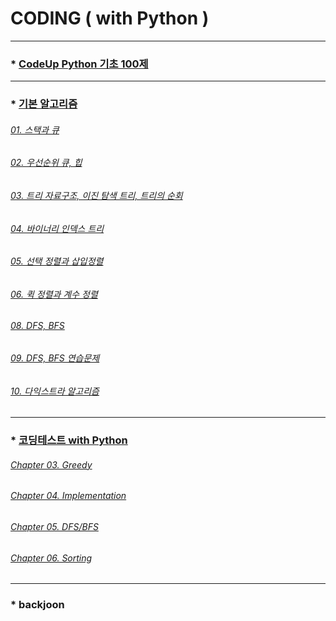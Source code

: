 # CODING ( with Python )
---
### * [CodeUp Python 기초 100제](https://github.com/ejcho3792/Algorithm/tree/master/CodeUp)   
---   
### * [기본 알고리즘](https://github.com/ejcho3792/Algorithm/tree/master/algorithm_basic)
###### [01. 스택과 큐](https://github.com/ejcho3792/Algorithm/blob/master/algorithm_basic/AB01_stack_queue.ipynb)   
###### [02. 우선순위 큐, 힙](https://github.com/ejcho3792/Algorithm/blob/master/algorithm_basic/AB02_stack_que.ipynb)   
###### [03. 트리 자료구조, 이진 탐색 트리, 트리의 순회](https://github.com/ejcho3792/Algorithm/blob/master/algorithm_basic/AB03_tree.ipynb)   
###### [04. 바이너리 인덱스 트리](https://github.com/ejcho3792/Algorithm/blob/master/algorithm_basic/AB04_binary_indexed_tree.ipynb)   
###### [05. 선택 정렬과 삽입정렬](https://github.com/ejcho3792/Algorithm/blob/master/algorithm_basic/AB05_sorting.ipynb)   
###### [06. 퀵 정렬과 계수 정렬](https://github.com/ejcho3792/Algorithm/blob/master/algorithm_basic/AB06_sorting2.ipynb)   
###### [08. DFS, BFS](https://github.com/ejcho3792/Algorithm/blob/master/algorithm_basic/AB08_dfs_bfs.ipynb)   
###### [09. DFS, BFS 연습문제](https://github.com/ejcho3792/Algorithm/blob/master/algorithm_basic/AB09_dfs_bfs_exe.ipynb)   
###### [10. 다익스트라 알고리즘](https://github.com/ejcho3792/Algorithm/blob/master/algorithm_basic/AB10_dijkstra.ipynb)   









---   

### * [코딩테스트 with Python](https://github.com/ejcho3792/Algorithm/tree/master/coding_test_with_python#coding-test-with-python)   
###### [Chapter 03. Greedy](https://github.com/ejcho3792/Algorithm/tree/master/coding_test_with_python#chapter-03-greedy)   
###### [Chapter 04. Implementation](https://github.com/ejcho3792/Algorithm/tree/master/coding_test_with_python#chapter-04-implementation)   
###### [Chapter 05. DFS/BFS](https://github.com/ejcho3792/Algorithm/tree/master/coding_test_with_python#chapter-05-dfsbfs)   
###### [Chapter 06. Sorting](https://github.com/ejcho3792/Algorithm/tree/master/coding_test_with_python#chapter-06-sorting)   













---   
### * backjoon   



